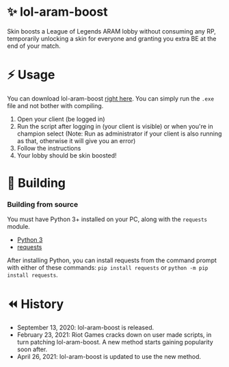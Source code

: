 # ✨ lol-aram-boost

Skin boosts a League of Legends ARAM lobby without consuming any RP, temporarily unlocking a skin for everyone and granting you extra BE at the end of your match.

# ⚡ Usage

You can download lol-aram-boost [right here](https://github.com/x00bence/lol-aram-boost/releases/latest). You can simply run the `.exe` file and not bother with compiling.

1. Open your client (be logged in)
2. Run the script after logging in (your client is visible) or when you're in champion select (Note: Run as administrator if your client is also running as that, otherwise it will give you an error)
3. Follow the instructions
4. Your lobby should be skin boosted!

# 🔧 Building

### Building from source

You must have Python 3+ installed on your PC, along with the `requests` module. 

- [Python 3](https://www.python.org/downloads/)
- [requests](https://pypi.org/project/requests/)

After installing Python, you can install requests from the command prompt with either of these commands: `pip install requests` or `python -m pip install requests`.

# ⏪ History

- September 13, 2020: lol-aram-boost is released.
- February 23, 2021: Riot Games cracks down on user made scripts, in turn patching lol-aram-boost. A new method starts gaining popularity soon after.
- April 26, 2021: lol-aram-boost is updated to use the new method.
